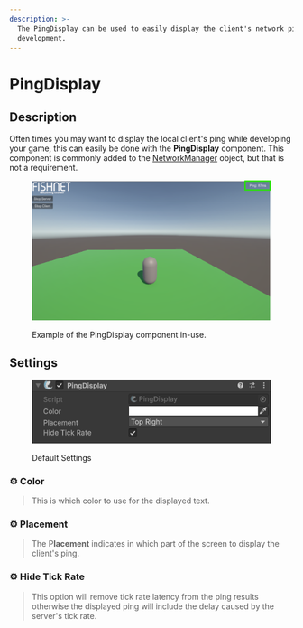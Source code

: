 ```yaml
---
description: >-
  The PingDisplay can be used to easily display the client's network ping during
  development.
---
```


# PingDisplay

## Description

Often times you may want to display the local client's ping while developing your game, this can easily be done with the **PingDisplay** component. This component is commonly added to the [NetworkManager](../managers/network-manager.md) object, but that is not a requirement.

<div align="left"><figure><img src="../../../.gitbook/assets/ping-display-example.png" alt="An image of a game with a text at the top right showing the client&#x27;s ping"><figcaption><p>Example of the PingDisplay component in-use.</p></figcaption></figure></div>

## Settings

<div align="left"><figure><img src="../../../.gitbook/assets/ping-display-component.png" alt=""><figcaption><p>Default Settings</p></figcaption></figure></div>

### :gear:  **Color**

> This is which color to use for the displayed text.

### :gear:  **Placement**

> The P**lacement** indicates in which part of the screen to display the client's ping.

### :gear:  **Hide Tick Rate**

> This option will remove tick rate latency from the ping results otherwise the displayed ping will include the delay caused by the server's tick rate.
